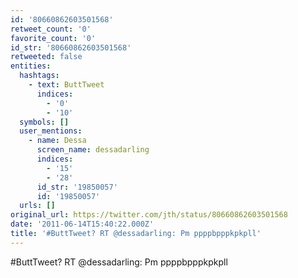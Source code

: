 ```yaml
---
id: '80660862603501568'
retweet_count: '0'
favorite_count: '0'
id_str: '80660862603501568'
retweeted: false
entities:
  hashtags:
    - text: ButtTweet
      indices:
        - '0'
        - '10'
  symbols: []
  user_mentions:
    - name: Dessa
      screen_name: dessadarling
      indices:
        - '15'
        - '28'
      id_str: '19850057'
      id: '19850057'
  urls: []
original_url: https://twitter.com/jth/status/80660862603501568
date: '2011-06-14T15:40:22.000Z'
title: '#ButtTweet? RT @dessadarling: Pm ppppbpppkpkpll'
---
```


#ButtTweet? RT @dessadarling: Pm ppppbpppkpkpll